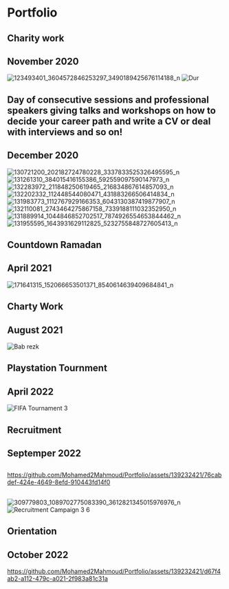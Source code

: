 # Portfolio
## Charity work
## November 2020
![123493401_3604572846253297_3490189425676114188_n](https://github.com/Mohamed2Mahmoud/Portfolio/assets/139232421/422b8183-0488-4fcf-868b-13daef1fa64d)
![Dur](https://github.com/Mohamed2Mahmoud/Portfolio/assets/139232421/e4d5e4da-fc2d-4b61-8ca7-a77f8c6f1c2f)
## Day of consecutive sessions and professional speakers giving talks and workshops on how to decide your career path and write a CV or deal with interviews and so on!
## December 2020
![130721200_202182724780228_3337833525326495595_n](https://github.com/Mohamed2Mahmoud/Portfolio/assets/139232421/25482b55-09fa-4d57-b8d8-1709223d14ed)
![131261310_384015416155386_592559097590147973_n](https://github.com/Mohamed2Mahmoud/Portfolio/assets/139232421/a07198a8-8de2-4cb0-8b9a-8be42f466ec0)
![132283972_211848250619465_216834867614857093_n](https://github.com/Mohamed2Mahmoud/Portfolio/assets/139232421/73cb5911-2363-4ca0-8b16-e2215b24d91d)
![132202332_112448544080471_431883266506414834_n](https://github.com/Mohamed2Mahmoud/Portfolio/assets/139232421/a984ff08-93c0-440d-a3c6-03c1e376c8f0)
![131983773_1112767929166353_6043130387419877907_n](https://github.com/Mohamed2Mahmoud/Portfolio/assets/139232421/5ecf036e-2fde-4b18-b830-21e474d9b2f9)
![132110081_2743464275867158_7339188111032352950_n](https://github.com/Mohamed2Mahmoud/Portfolio/assets/139232421/baec210d-30f9-458f-acb3-3621e301badd)
![131889914_1044846852702517_7874926554653844462_n](https://github.com/Mohamed2Mahmoud/Portfolio/assets/139232421/687edb5d-8089-40de-99ed-61dd04771339)
![131955595_1643931629112825_5232755848727605413_n](https://github.com/Mohamed2Mahmoud/Portfolio/assets/139232421/e68bb9c8-67a5-49dc-87f0-900d280af58d)
## Countdown Ramadan
## April 2021
![171641315_152066653501371_8540614639409684841_n](https://github.com/Mohamed2Mahmoud/Portfolio/assets/139232421/93a92804-2c66-48a8-8d75-33660e6777d1)
## Charty Work
## August 2021
![Bab rezk](https://github.com/Mohamed2Mahmoud/Portfolio/assets/139232421/84d0f375-4130-4506-aa6a-37001cba0049)
## Playstation Tournment 
## April 2022
![FIFA Tournament 3](https://github.com/Mohamed2Mahmoud/Portfolio/assets/139232421/42f245ed-3ba1-4b86-a7cf-39b56a919e83)
## Recruitment 
## Septemper 2022
##  
https://github.com/Mohamed2Mahmoud/Portfolio/assets/139232421/76cabdef-424e-4649-8efd-910443fd14f0
##  
![309779803_1089702775083390_3612821345015976976_n](https://github.com/Mohamed2Mahmoud/Portfolio/assets/139232421/90eba34e-3454-4ca4-8778-bb0396d6812d)
![Recruitment Campaign 3 6](https://github.com/Mohamed2Mahmoud/Portfolio/assets/139232421/0c82bd31-98f3-4217-a004-540f71ecf5d5)

##
## Orientation
## October 2022
https://github.com/Mohamed2Mahmoud/Portfolio/assets/139232421/d67f4ab2-a112-479c-a021-2f983a81c31a
##
